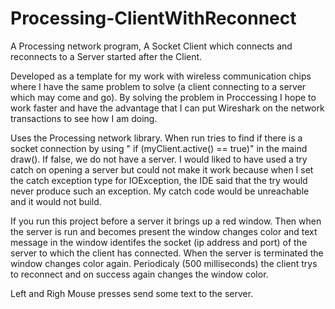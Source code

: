 # Processing-ClientWithReconnect
A Processing network program, A Socket Client which connects and reconnects to a Server started after the Client.

Developed as a template for my work with wireless communication chips where I have the same problem to solve 
(a client connecting to a server which may come and go). By solving the problem in Proccessing I hope to work 
faster and have the advantage that I can put Wireshark on the network transactions to see how I am doing.

Uses the Processing network library.
When run tries to find if there is a socket connection by using " if (myClient.active() == true)" in the maind draw().
If false, we do not have a server.
I would liked to have used a try catch on opening a server but could not make it work because when I set the catch
exception type for IOException, the IDE said that the try would never produce such an exception. My catch code would be
unreachable and it would not build.

If you run this project before a server it brings up a red window. Then when the server is run and becomes present 
the window changes color and text message in the window identifes the socket (ip address and port) of the server to 
which the client has connected. When the server is terminated the window changes color again. 
Periodicaly (500 milliseconds) the client trys to reconnect and on success again changes the window color.

Left and Righ Mouse presses send some text to the server.
